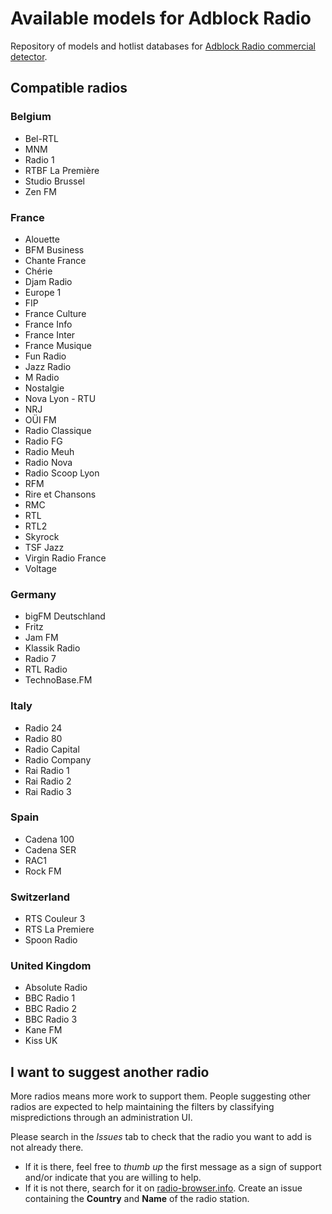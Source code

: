 # Available models for Adblock Radio
Repository of models and hotlist databases for [Adblock Radio commercial detector](https://github.com/dest4/adblockradio).

## Compatible radios

### Belgium
- Bel-RTL
- MNM
- Radio 1
- RTBF La Première
- Studio Brussel
- Zen FM

### France
- Alouette
- BFM Business
- Chante France
- Chérie
- Djam Radio
- Europe 1
- FIP
- France Culture
- France Info
- France Inter
- France Musique
- Fun Radio
- Jazz Radio
- M Radio
- Nostalgie
- Nova Lyon - RTU
- NRJ
- OÜI FM
- Radio Classique
- Radio FG
- Radio Meuh
- Radio Nova
- Radio Scoop Lyon
- RFM
- Rire et Chansons
- RMC
- RTL
- RTL2
- Skyrock
- TSF Jazz
- Virgin Radio France
- Voltage

### Germany
- bigFM Deutschland
- Fritz
- Jam FM
- Klassik Radio
- Radio 7
- RTL Radio
- TechnoBase.FM

### Italy
- Radio 24
- Radio 80
- Radio Capital
- Radio Company
- Rai Radio 1
- Rai Radio 2
- Rai Radio 3

### Spain
- Cadena 100
- Cadena SER
- RAC1
- Rock FM

### Switzerland
- RTS Couleur 3
- RTS La Premiere
- Spoon Radio

### United Kingdom
- Absolute Radio
- BBC Radio 1
- BBC Radio 2
- BBC Radio 3
- Kane FM
- Kiss UK


## I want to suggest another radio
More radios means more work to support them. People suggesting other radios are expected to help maintaining the filters by classifying mispredictions through an administration UI.

Please search in the *Issues* tab to check that the radio you want to add is not already there.
* If it is there, feel free to *thumb up* the first message as a sign of support and/or indicate that you are willing to help.
* If it is not there, search for it on [radio-browser.info](https://www.radio-browser.info/gui/#/). Create an issue containing the **Country** and **Name** of the radio station.
